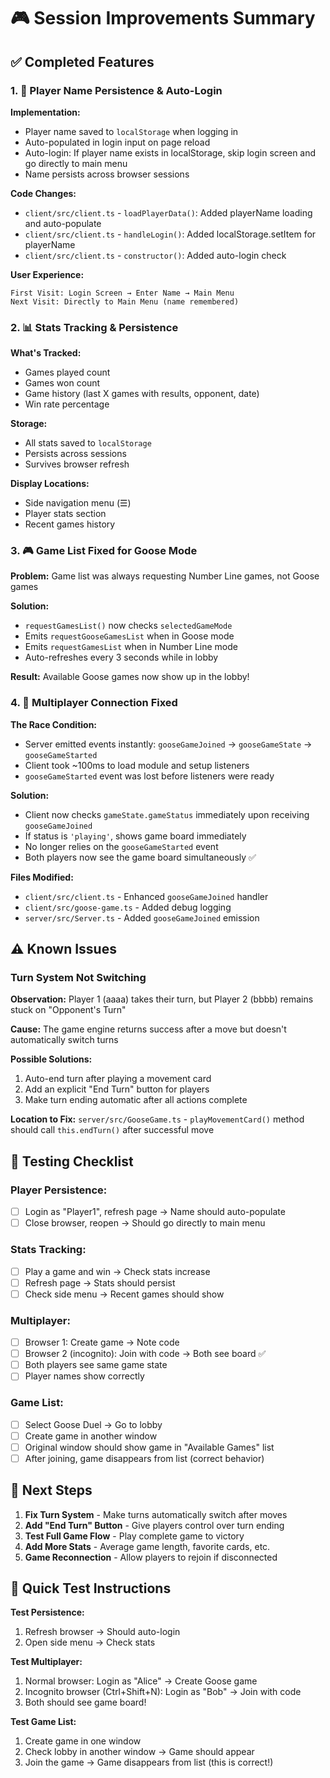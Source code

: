 # 🎮 Session Improvements Summary

## ✅ Completed Features

### 1. 🔐 Player Name Persistence & Auto-Login
**Implementation:**
- Player name saved to `localStorage` when logging in
- Auto-populated in login input on page reload
- Auto-login: If player name exists in localStorage, skip login screen and go directly to main menu
- Name persists across browser sessions

**Code Changes:**
- `client/src/client.ts` - `loadPlayerData()`: Added playerName loading and auto-populate
- `client/src/client.ts` - `handleLogin()`: Added localStorage.setItem for playerName
- `client/src/client.ts` - `constructor()`: Added auto-login check

**User Experience:**
```
First Visit: Login Screen → Enter Name → Main Menu
Next Visit: Directly to Main Menu (name remembered)
```

### 2. 📊 Stats Tracking & Persistence
**What's Tracked:**
- Games played count
- Games won count  
- Game history (last X games with results, opponent, date)
- Win rate percentage

**Storage:**
- All stats saved to `localStorage`
- Persists across sessions
- Survives browser refresh

**Display Locations:**
- Side navigation menu (☰)
- Player stats section
- Recent games history

### 3. 🎮 Game List Fixed for Goose Mode
**Problem:** Game list was always requesting Number Line games, not Goose games

**Solution:**
- `requestGamesList()` now checks `selectedGameMode`
- Emits `requestGooseGamesList` when in Goose mode
- Emits `requestGamesList` when in Number Line mode
- Auto-refreshes every 3 seconds while in lobby

**Result:** Available Goose games now show up in the lobby!

### 4. 🔄 Multiplayer Connection Fixed
**The Race Condition:**
- Server emitted events instantly: `gooseGameJoined` → `gooseGameState` → `gooseGameStarted`
- Client took ~100ms to load module and setup listeners
- `gooseGameStarted` event was lost before listeners were ready

**Solution:**
- Client now checks `gameState.gameStatus` immediately upon receiving `gooseGameJoined`
- If status is `'playing'`, shows game board immediately
- No longer relies on the `gooseGameStarted` event
- Both players now see the game board simultaneously ✅

**Files Modified:**
- `client/src/client.ts` - Enhanced `gooseGameJoined` handler
- `client/src/goose-game.ts` - Added debug logging
- `server/src/Server.ts` - Added `gooseGameJoined` emission

## ⚠️ Known Issues

### Turn System Not Switching
**Observation:** Player 1 (aaaa) takes their turn, but Player 2 (bbbb) remains stuck on "Opponent's Turn"

**Cause:** The game engine returns success after a move but doesn't automatically switch turns

**Possible Solutions:**
1. Auto-end turn after playing a movement card
2. Add an explicit "End Turn" button for players
3. Make turn ending automatic after all actions complete

**Location to Fix:** `server/src/GooseGame.ts` - `playMovementCard()` method should call `this.endTurn()` after successful move

## 📝 Testing Checklist

### Player Persistence:
- [ ] Login as "Player1", refresh page → Name should auto-populate
- [ ] Close browser, reopen → Should go directly to main menu

### Stats Tracking:
- [ ] Play a game and win → Check stats increase
- [ ] Refresh page → Stats should persist
- [ ] Check side menu → Recent games should show

### Multiplayer:
- [ ] Browser 1: Create game → Note code
- [ ] Browser 2 (incognito): Join with code → Both see board ✅
- [ ] Both players see same game state
- [ ] Player names show correctly

### Game List:
- [ ] Select Goose Duel → Go to lobby
- [ ] Create game in another window
- [ ] Original window should show game in "Available Games" list
- [ ] After joining, game disappears from list (correct behavior)

## 🚀 Next Steps

1. **Fix Turn System** - Make turns automatically switch after moves
2. **Add "End Turn" Button** - Give players control over turn ending
3. **Test Full Game Flow** - Play complete game to victory
4. **Add More Stats** - Average game length, favorite cards, etc.
5. **Game Reconnection** - Allow players to rejoin if disconnected

## 🎯 Quick Test Instructions

**Test Persistence:**
1. Refresh browser → Should auto-login
2. Open side menu → Check stats

**Test Multiplayer:**
1. Normal browser: Login as "Alice" → Create Goose game
2. Incognito browser (Ctrl+Shift+N): Login as "Bob" → Join with code
3. Both should see game board!

**Test Game List:**
1. Create game in one window
2. Check lobby in another window → Game should appear
3. Join the game → Game disappears from list (this is correct!)
